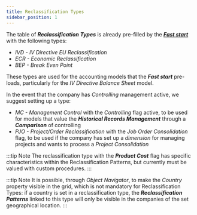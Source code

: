 ```yaml
---
title: Reclassification Types 
sidebar_position: 1
---
```


The table of ***Reclassification Types*** is already pre-filled by the [***Fast start***](/docs/guide/fast-start) with the following types:
- *IVD - IV Directive EU Reclassification*
- *ECR - Economic Reclassification*
- *BEP - Break Even Point*

These types are used for the accounting models that the ***Fast start*** pre-loads, particularly for the *IV Directive Balance Sheet* model.

In the event that the company has *Controlling* management active, we suggest setting up a type:
- *MC - Management Control* with the *Controlling* flag active, to be used for models that value the ***Historical Records Management*** through a ***Comparison*** of controlling
- *PJO - Project/Order Reclassification* with the *Job Order Consolidation* flag, to be used if the company has set up a *dimension* for managing projects and wants to process a *Project Consolidation*

:::tip Note 
The reclassification type with the ***Product Cost*** flag has specific characteristics within the Reclassification Patterns, but currently must be valued with custom procedures.
:::

:::tip Note 
It is possible, through *Object Navigator*, to make the *Country* property visible in the grid, which is not mandatory for Reclassification Types: if a country is set in a reclassification type, the ***Reclassification Patterns*** linked to this type will only be visible in the companies of the set geographical location.
:::